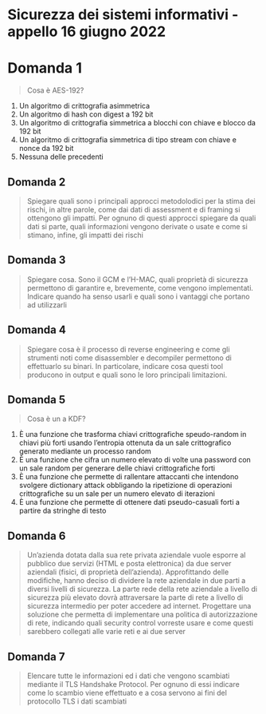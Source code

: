 # Sicurezza dei sistemi informativi - appello 16 giugno 2022

# Domanda 1

> Cosa è AES-192?

1. Un algoritmo di crittografia asimmetrica
2. Un algoritmo di hash con digest a 192 bit
3. Un algoritmo di crittografia simmetrica a blocchi con chiave e blocco da 192 bit
4. Un algoritmo di crittografia simmetrica di tipo stream con chiave e nonce da 192 bit
5. Nessuna delle precedenti

## Domanda 2

> Spiegare quali sono i principali approcci metodolodici per la stima dei rischi, in altre parole, come dai dati di assessment e di framing si ottengono gli impatti. Per ognuno di questi approcci spiegare da quali dati si parte, quali informazioni vengono derivate o usate e come si stimano, infine, gli impatti dei rischi

## Domanda 3

> Spiegare cosa. Sono il GCM e l’H-MAC, quali proprietà di sicurezza permettono di garantire e, brevemente, come vengono implementati. Indicare quando ha senso usarli e quali sono i vantaggi che portano ad utilizzarli


## Domanda 4

> Spiegare cosa è il processo di reverse engineering e come gli strumenti noti come disassembler e decompiler permettono di effettuarlo su binari. In particolare, indicare cosa questi tool producono in output e quali sono le loro principali limitazioni.

## Domanda 5

> Cosa è un a KDF?

1. È una funzione che trasforma chiavi crittografiche speudo-random in chiavi più forti usando l’entropia ottenuta da un sale crittografico generato mediante un processo random
2. È una funzione che cifra un numero elevato di volte una password con un sale random per generare delle chiavi crittografiche forti
3. È una funzione che permette di rallentare attaccanti che intendono svolgere dictionary attack obbligando la ripetizione di operazioni crittografiche su un sale per un numero elevato di iterazioni
4. È una funzione che permette di ottenere dati pseudo-casuali forti a partire da stringhe di testo

## Domanda 6

>Un’azienda dotata dalla sua rete privata aziendale vuole esporre al pubblico due servizi (HTML e posta elettronica) da due server aziendali (fisici, di proprietà dell’azienda).
> Approfittando delle modifiche, hanno deciso di dividere la rete aziendale in due parti a diversi livelli di sicurezza. La parte rede della rete aziendale a livello di sicurezza più elevato dovrà attraversare la parte di rete a livello di sicurezza intermedio per poter accedere ad internet.
> Progettare una soluzione che permetta di implementare una politica di autorizzazione di rete, indicando quali security control vorreste usare e come questi sarebbero collegati alle varie reti e ai due server

## Domanda 7

> Elencare tutte le informazioni ed i dati che vengono scambiati mediante il TLS Handshake Protocol. Per ognuno di essi indicare come lo scambio viene effettuato e a cosa servono ai fini del protocollo TLS i dati scambiati
